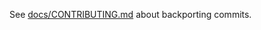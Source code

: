 <!-- markdownlint-disable-next-line MD041 -->
See [docs/CONTRIBUTING.md](docs/CONTRIBUTING.md) about backporting commits.
